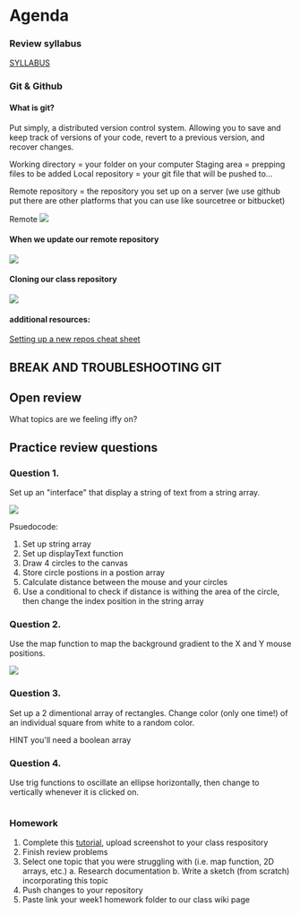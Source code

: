 # Agenda 

### Review syllabus 
[SYLLABUS](https://docs.google.com/document/d/1pUAQjeg0JY_YrP0leNoQqv71awHmf4PQ3FoCS3tpP44/edit?usp=sharing)

### Git & Github 
#### What is git? 
Put simply, a distributed version control system. Allowing you to save and keep track of versions of your code, revert to a previous version, and recover changes. 

Working directory = your folder on your computer 
Staging area = prepping files to be added 
Local repository = your git file that will be pushed to...

Remote repository = the repository you set up on a server (we use github put there are other platforms that you can use like sourcetree or bitbucket)

Remote
![](https://rachelcarmena.github.io/img/cards/posts/how-to-teach-Git/general-drawing.png "")

#### When we update our remote repository 
![](https://raw.githubusercontent.com/rachelcarmena/how-to-teach/master/git/add-commit-push.png "")

#### Cloning our class repository 

![](https://raw.githubusercontent.com/rachelcarmena/how-to-teach/master/git/clone.png "")


#### additional resources: 
[Setting up a new repos cheat sheet](https://docs.google.com/presentation/d/1JFfe_xU1pyP3_8GZtQXDpS0sqeOf_m8w23NU1K_4my8/edit?usp=sharing)




## BREAK AND TROUBLESHOOTING GIT



## Open review 
What topics are we feeling iffy on?  



## Practice review questions 


### Question 1. 

Set up an "interface" that display a string of text from a string array.

![](https://github.com/snavc270/code2_spr2019/blob/master/WEEK1/question1.gif "")

Psuedocode: 
1. Set up string array 
2. Set up displayText function 
3. Draw 4 circles to the canvas 
4. Store circle postions in a postion array 
5. Calculate distance between the mouse and your circles 
6. Use a conditional to check if distance is withing the area of the circle, then change the index position in the string array 

### Question 2. 
Use the map function to map the background gradient to the X and Y mouse positions. 

![](https://github.com/snavc270/code1_Fall2018/blob/master/MIDTERM_2/question8.gif?raw=true "")

### Question 3. 
Set up a 2 dimentional array of rectangles. Change color (only one time!) of an individual square from white to a random color. 


HINT you'll need a boolean array 

### Question 4. 
Use trig functions to oscillate an ellipse horizontally, then change to vertically whenever it is clicked on. 

![]()

### Homework 

1. Complete this [tutorial](https://learngitbranching.js.org/), upload screenshot to your class respository
2. Finish review problems 
3. Select one topic that you were struggling with (i.e. map function, 2D arrays, etc.)
	a. Research documentation 
	b. Write a sketch (from scratch) incorporating this topic
4. Push changes to your repository 
5. Paste link your week1 homework folder to our class wiki page  